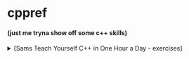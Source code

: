 # cppref

#### (just me tryna show off some c++ skills)

<details>
    <summary>[Sams Teach Yourself C++ in One Hour a Day - exercises]</summary>
    <details>
        <summary>[Lesson 3]</summary>
        [Exercise 3:](https://github.com/Erendis42/cppref/blob/master/sams/Lesson03/03_circle.cpp)
        Write a program to calculate the area and circumference of a circle where the radius is fed by the user.    
    </details>
    <details>
        <summary>[Lesson 5]</summary>
        [Exercise 3:](https://github.com/Erendis42/cppref/blob/master/sams/Lesson05/03_bitwise.cpp)
        Write a program that asks the user to input two Boolean values and demonstrates
        the result of various bitwise operators on them.
    </details>
    <details>
        <summary>[Lesson 7]</summary>
        [Listing 7.8 rewritten using a template](https://github.com/Erendis42/cppref/blob/master/sams/Lesson07/L0708_displayArray.cpp)
        Me knows how to template.
    </details>
</details>
